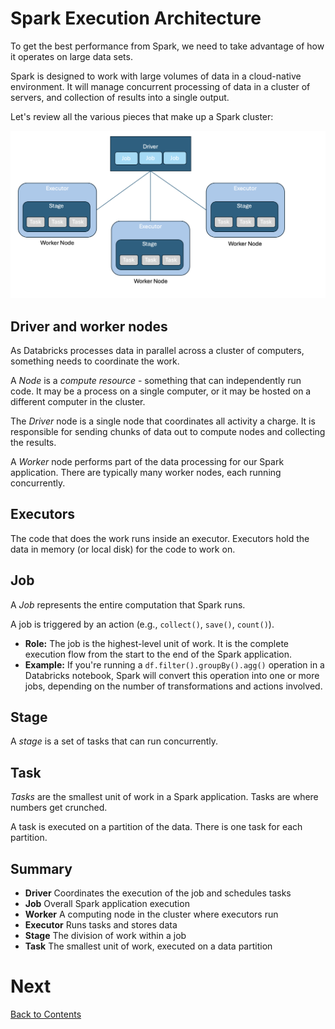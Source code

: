 # Spark Execution Architecture

To get the best performance from Spark, we need to take advantage of how it operates on large data sets.

Spark is designed to work with large volumes of data in a cloud-native environment. It will manage concurrent processing of data in a cluster of servers, and collection of results into a single output.

Let's review all the various pieces that make up a Spark cluster:

![Spark execution architecture](/images/executors.png)


## Driver and worker nodes
As Databricks processes data in parallel across a cluster of computers, something needs to coordinate the work.

A _Node_ is a _compute resource_ - something that can independently run code. It may be a process on a single computer, or it may be hosted on a different computer in the cluster. 

The _Driver_ node is a single node that coordinates all activity a charge. It is responsible for sending chunks of data out to compute nodes and collecting the results.

A _Worker_ node performs part of the data processing for our Spark application. There are typically many worker nodes, each running concurrently.

## Executors
The code that does the work runs inside an executor. Executors hold the data in memory (or local disk) for the code to work on. 

## Job
A _Job_ represents the entire computation that Spark runs. 

A job is triggered by an action (e.g., `collect()`, `save()`, `count()`).

- **Role:** The job is the highest-level unit of work. It is the complete execution flow from the start to the end of the Spark application.
- **Example:** If you're running a `df.filter().groupBy().agg()` operation in a Databricks notebook, Spark will convert this operation into one or more jobs, depending on the number of transformations and actions involved.

## Stage  
A _stage_ is a set of tasks that can run concurrently. 

## Task
_Tasks_ are the smallest unit of work in a Spark application. Tasks are where numbers get crunched. 

A task is executed on a partition of the data. There is one task for each partition.

## Summary
- __Driver__ Coordinates the execution of the job and schedules tasks
- __Job__ Overall Spark application execution
- __Worker__ A computing node in the cluster where executors run
- __Executor__ Runs tasks and stores data
- __Stage__ The division of work within a job
- __Task__ The smallest unit of work, executed on a data partition

# Next
[Back to Contents](/contents.md)
